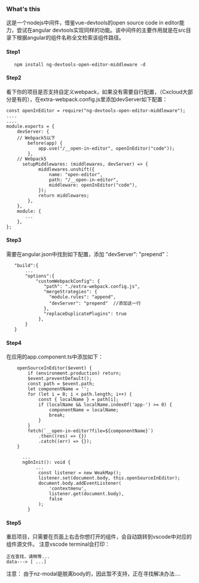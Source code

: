 ### What's this
这是一个nodejs中间件，借鉴vue-devtools的open source code in editor能力，尝试在angular devtools实现同样的功能。该中间件的主要作用就是在src目录下根据angular的组件名称全文检索该组件路径。


#### Step1 

```
   npm install ng-devtools-open-editor-middleware -d 
```


#### Step2

  看下你的项目是否支持自定义webpack，如果没有需要自行配置，（Cxcloud大部分是有的），在extra-webpack.config.js里添加devServer如下配置：
```
const openInEditor = require("ng-devtools-open-editor-middleware");
....
....
module.exports = {
    devServer: {
    // Webpack5以下
        before(app) {
            app.use("/__open-in-editor", openInEditor("code"));
        },  
    // Webpack5 
      setupMiddlewares: (middlewares, devServer) => {
            middlewares.unshift({
                name: "open-editor",
                path: "/__open-in-editor",
                middleware: openInEditor("code"),
            });
            return middlewares;
        },
    },
    module: {
       ...
    },
};

```

#### Step3

需要在angular.json中找到如下配置，添加 "devServer": "prepend"：

```
   "build":{
       ...
       "options":{
           "customWebpackConfig": {
              "path": "./extra-webpack.config.js",
              "mergeStrategies": {
                "module.rules": "append",
                "devServer": "prepend"  //添加这一行
              },
              "replaceDuplicatePlugins": true
            }, 
       }
   }
```

#### Step4
在应用的app.component.ts中添加如下：

```
    openSourceInEditor($event) {
        if (environment.production) return;
        $event.preventDefault();
        const path = $event.path;
        let componentName = '';
        for (let i = 0; i < path.length; i++) {
            const { localName } = path[i];
            if (localName && localName.indexOf('app-') >= 0) {
                componentName = localName;
                break;
            }
        }
        fetch(`__open-in-editor?file=${componentName}`)
            .then((res) => {})
            .catch((err) => {});
    }

      ...
      ngOnInit(): void {
           ...
            const listener = new WeakMap();
            listener.set(document.body, this.openSourceInEditor);
            document.body.addEventListener(
                'contextmenu',
                listener.get(document.body),
                false
            );
        }
```

#### Step5
重启项目，只需要在页面上右击你想打开的组件，会自动跳转到vscode中对应的组件源文件。
注意vscode terminal会打印：

```
正在查找，请稍等...
data---> [ ...]
```


注意： 由于nz-modal是脱离body的，因此暂不支持，正在寻找解决办法....
